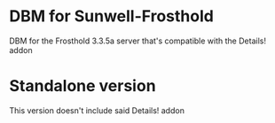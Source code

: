 # DBM for Sunwell-Frosthold
DBM for the Frosthold 3.3.5a server that's compatible with the Details! addon

# Standalone version
This version doesn't include said Details! addon
